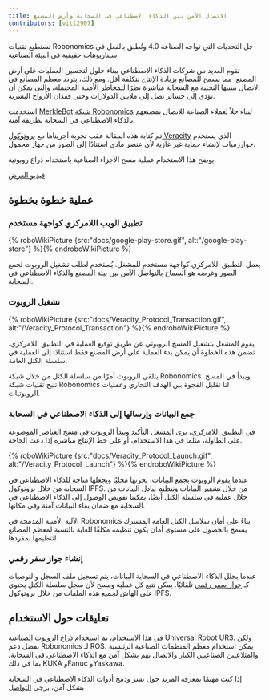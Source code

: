 ```yaml
---
title: الاتصال الآمن بين الذكاء الاصطناعي في السحابة وأرض المصنع
contributors: [vitl2907]
---
```


تستطيع تقنيات Robonomics حل التحديات التي تواجه الصناعة 4.0 وتُطبق بالفعل في سيناريوهات حقيقية في البيئة الصناعية.

تقوم العديد من شركات الذكاء الاصطناعي ببناء حلول لتحسين العمليات على أرض المصنع، مما يسمح للمصانع بزيادة الإنتاج بتكلفة أقل. ومع ذلك، يتردد معظم المصانع في الاتصال ببنيتها التحتية مع السحابة مباشرة نظرًا للمخاطر الأمنية المحتملة، والتي يمكن أن تؤدي إلى خسائر تصل إلى ملايين الدولارات وحتى فقدان الأرواح البشرية.

استخدمت [MerkleBot](https://merklebot.com) [شبكة Robonomics](https://robonomics.network) لبناء حلاً لعملاء الصناعة للاتصال بمصنعهم بالذكاء الاصطناعي في السحابة بطريقة آمنة.

تم كتابة هذه المقالة عقب تجربة أجريناها مع [بروتوكول Veracity](https://www.veracityprotocol.org/) الذي يستخدم خوارزميات لإنشاء حماية غير غازية لأي عنصر مادي استنادًا إلى الصور من جهاز محمول.

يوضح هذا الاستخدام عملية مسح الأجزاء الصناعية باستخدام ذراع روبوتية.

[فيديو العرض](https://youtu.be/8AL70LFVX5w)

## عملية خطوة بخطوة

### تطبيق الويب اللامركزي كواجهة مستخدم

{% roboWikiPicture {src:"docs/google-play-store.gif", alt:"/google-play-store"} %}{% endroboWikiPicture %}

يعمل التطبيق اللامركزي كواجهة مستخدم للمشغل. يُستخدم لطلب تشغيل الروبوت لجمع الصور وغرضه هو السماح بالتواصل الآمن بين بيئة المصنع والذكاء الاصطناعي في السحابة.

### تشغيل الروبوت

{% roboWikiPicture {src:"docs/Veracity_Protocol_Transaction.gif", alt:"/Veracity_Protocol_Transaction"} %}{% endroboWikiPicture %}

يقوم المشغل بتشغيل المسح الروبوتي عن طريق توقيع العملية في التطبيق اللامركزي. تضمن هذه الخطوة أن يمكن بدء العملية على أرض المصنع فقط استنادًا إلى العملية في سلسلة الكتل العامة.

يتلقى الروبوت أمرًا من سلسلة الكتل من خلال شبكة Robonomics ويبدأ في المسح. تتيح تقنيات شبكة Robonomics لنا تقليل الفجوة بين الهدف التجاري وعمليات الروبوتيات.

### جمع البيانات وإرسالها إلى الذكاء الاصطناعي في السحابة

في التطبيق اللامركزي، يرى المشغل التأكيد ويبدأ الروبوت في مسح العناصر الموضوعة على الطاولة، مثلما في هذا الاستخدام، أو على خط الإنتاج مباشرة إذا دعت الحاجة.

{% roboWikiPicture {src:"docs/Veracity_Protocol_Launch.gif", alt:"/Veracity_Protocol_Launch"} %}{% endroboWikiPicture %}

عندما يقوم الروبوت بجمع البيانات، يخزنها محليًا ويجعلها متاحة للذكاء الاصطناعي في السحابة من خلال بروتوكول IPFS. من خلال تشفير البيانات وتنظيم تبادل البيانات من خلال عملية في سلسلة الكتل أيضًا، يمكننا تفويض الوصول إلى الذكاء الاصطناعي في السحابة مع ضمان بقاء البيانات آمنة وفي مكانها.

الآلية الأمنية المدمجة في Robonomics بناءً على أمان سلاسل الكتل العامة المشترك يسمح بالحصول على مستوى أمان يكون تنظيمه مكلفًا للغاية بالنسبة لمعظم المصانع لتنظيمها بمفردها.

### إنشاء جواز سفر رقمي

عندما يحلل الذكاء الاصطناعي في السحابة البيانات، يتم تسجيل ملف السجل والتوصيات كـ [جواز سفر رقمي](https://wiki.robonomics.network/docs/create-digital-identity-run-by-ethereum/) تلقائيًا. يمكن تتبع كل عملية ومسح لأن سجل سلسلة الكتل يحتوي على الهاش لجميع هذه الملفات من خلال بروتوكول IPFS.

## تعليقات حول الاستخدام

في هذا الاستخدام، تم استخدام ذراع الروبوت الصناعية Universal Robot UR3. ولكن بفضل دعم Robonomics لـ ROS، يمكن استخدام معظم المنظمات الصناعية الرئيسية والمتلاعبين الصناعيين الكبار والاتصال بهم بشكل آمن مع الذكاء الاصطناعي في السحابة، بما في ذلك KUKA وFanuc وYaskawa.

إذا كنت مهتمًا بمعرفة المزيد حول نشر ودمج أدوات الذكاء الاصطناعي في السحابة بشكل آمن، يرجى [التواصل](mailto:v@merklebot.com)
